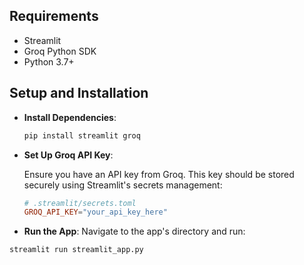 ## Requirements

- Streamlit
- Groq Python SDK
- Python 3.7+

## Setup and Installation

- **Install Dependencies**:

  ```bash
  pip install streamlit groq
  ```

- **Set Up Groq API Key**:

  Ensure you have an API key from Groq. This key should be stored securely using Streamlit's secrets management:

  ```toml
  # .streamlit/secrets.toml
  GROQ_API_KEY="your_api_key_here"
  ```

- **Run the App**:
  Navigate to the app's directory and run:

```bash
streamlit run streamlit_app.py
```